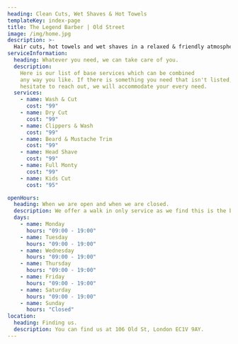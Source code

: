 ```yaml
---
heading: Clean Cuts, Wet Shaves & Hot Towels
templateKey: index-page
title: The Legend Barber | Old Street
image: /img/home.jpg
description: >-
  Hair cuts, hot towels and wet shaves in a relaxed & friendly atmosphere. With our years of experience and attention to detail, you can be sure to leave feeling sharper and relaxed.
serviceInformation:
  heading: Whatever you need, we can take care of you.
  description:
    Here is our list of base services which can be combined
    any way you like. If there is something you need that isn't listed, don't
    hesitate to reach out, we will accommodate your every need.
  services:
    - name: Wash & Cut
      cost: "99"
    - name: Dry Cut
      cost: "99"
    - name: Clippers & Wash
      cost: "99"
    - name: Beard & Mustache Trim
      cost: "99"
    - name: Head Shave
      cost: "99"
    - name: Full Monty
      cost: "99"
    - name: Kids Cut
      cost: "95"

openHours:
  heading: When we are open and when we are closed.
  description: We offer a walk in only service as we find this is the best way to make as many happy customers as possible.
  days:
    - name: Monday
      hours: "09:00 - 19:00"
    - name: Tuesday
      hours: "09:00 - 19:00"
    - name: Wednesday
      hours: "09:00 - 19:00"
    - name: Thursday
      hours: "09:00 - 19:00"
    - name: Friday
      hours: "09:00 - 19:00"
    - name: Saturday
      hours: "09:00 - 19:00"
    - name: Sunday
      hours: "Closed"
location:
  heading: Finding us.
  description: You can find us at 106 Old St, London EC1V 9AY.
---
```

